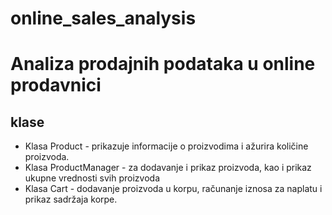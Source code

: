 # online_sales_analysis
# Analiza prodajnih podataka u online prodavnici

## klase

- Klasa Product - prikazuje informacije o proizvodima i ažurira količine proizvoda.
- Klasa ProductManager - za dodavanje i prikaz proizvoda, kao i prikaz ukupne vrednosti svih proizvoda
- Klasa Cart - dodavanje proizvoda u korpu, računanje iznosa za naplatu i prikaz sadržaja korpe.